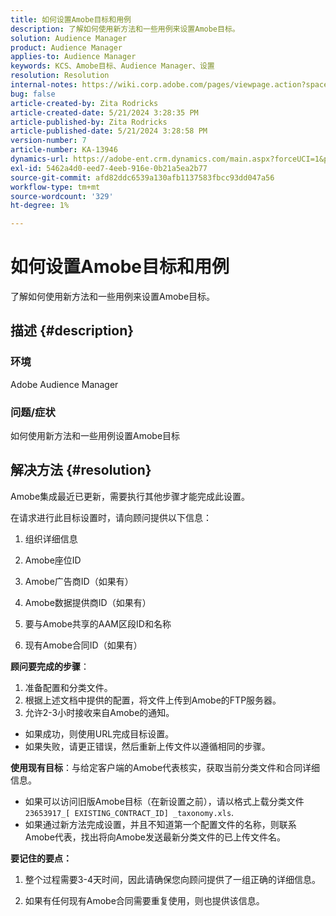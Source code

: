 ```yaml
---
title: 如何设置Amobe目标和用例
description: 了解如何使用新方法和一些用例来设置Amobe目标。
solution: Audience Manager
product: Audience Manager
applies-to: Audience Manager
keywords: KCS、Amobe目标、Audience Manager、设置
resolution: Resolution
internal-notes: https://wiki.corp.adobe.com/pages/viewpage.action?spaceKey=MCPI&title=Turn+Amobee+-+AAM+Destination
bug: false
article-created-by: Zita Rodricks
article-created-date: 5/21/2024 3:28:35 PM
article-published-by: Zita Rodricks
article-published-date: 5/21/2024 3:28:58 PM
version-number: 7
article-number: KA-13946
dynamics-url: https://adobe-ent.crm.dynamics.com/main.aspx?forceUCI=1&pagetype=entityrecord&etn=knowledgearticle&id=c57a1cc9-8617-ef11-9f89-6045bd06eea5
exl-id: 5462a4d0-eed7-4eeb-916e-0b21a5ea2b77
source-git-commit: afd82ddc6539a130afb1137583fbcc93dd047a56
workflow-type: tm+mt
source-wordcount: '329'
ht-degree: 1%

---
```


# 如何设置Amobe目标和用例


了解如何使用新方法和一些用例来设置Amobe目标。

## 描述 {#description}


### 环境

Adobe Audience Manager

### 问题/症状

如何使用新方法和一些用例设置Amobe目标


## 解决方法 {#resolution}


Amobe集成最近已更新，需要执行其他步骤才能完成此设置。

在请求进行此目标设置时，请向顾问提供以下信息：

1. 组织详细信息

2. Amobe座位ID

3. Amobe广告商ID（如果有）

4. Amobe数据提供商ID（如果有）

5. 要与Amobe共享的AAM区段ID和名称

6. 现有Amobe合同ID（如果有）

<b>顾问要完成的步骤</b>：

1. 准备配置和分类文件。
2. 根据上述文档中提供的配置，将文件上传到Amobe的FTP服务器。
3. 允许2-3小时接收来自Amobe的通知。


- 如果成功，则使用URL完成目标设置。
- 如果失败，请更正错误，然后重新上传文件以遵循相同的步骤。


<b>使用现有目标</b>：与给定客户端的Amobe代表核实，获取当前分类文件和合同详细信息。

- 如果可以访问旧版Amobe目标（在新设置之前），请以格式上载分类文件 `23653917_[ EXISTING_CONTRACT_ID] _taxonomy.xls`.
- 如果通过新方法完成设置，并且不知道第一个配置文件的名称，则联系Amobe代表，找出将向Amobe发送最新分类文件的已上传文件名。


<b>要记住的要点：</b>

1. 整个过程需要3-4天时间，因此请确保您向顾问提供了一组正确的详细信息。

2. 如果有任何现有Amobe合同需要重复使用，则也提供该信息。
